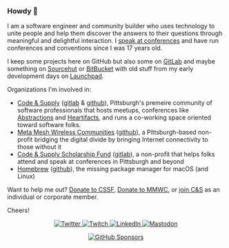 ### Howdy 🎩

I am a software engineer and community builder who uses technology to unite people and help them discover the answers to their questions through meaningful and delightful interaction. I [speak at conferences](https://github.com/colindean/talks) and have run conferences and conventions since I was 17 years old.

I keep some projects here on GitHub but also some on [GitLab](https://gitlab.com/colindean) and maybe something on [Sourcehut](https://sr.ht/~colindean/) or [BitBucket](https://bitbucket.com/colindean) with old stuff from my early development days on [Launchpad](https://launchpad.net/~colindean).

Organizations I'm involved in:

* [Code & Supply](https://codeandsupply.co) ([gitlab](https://gitlab.com/codeandsupply) & [github](https://github.com/codeandsupply)), Pittsburgh's premeire community of software professionals that hosts meetups, conferences like [Abstractions](https://abstractions.io) and [Heartifacts](https://heartifacts.codeandsupply.co), and runs a co-working space oriented toward software folks.
* [Meta Mesh Wireless Communities](https://metamesh.org) ([github](https://github.com/metamesh)), a Pittsburgh-based non-profit bridging the digital divide by bringing Internet connectivity to those without it
* [Code & Supply Scholarship Fund](https://codeandsupply.fund) ([gitlab](https://gitlab.com/codeandsupplyfund)), a non-profit that helps folks attend and speak at conferences in Pittsburgh and beyond
* [Homebrew](https://brew.sh) ([github](https://github.com/homebrew)), the missing package manager for macOS (and Linux)

Want to help me out? [Donate to CSSF](https://codeandsupply.fund/donate), [Donate to MMWC](https://metamesh.org), or [join C&S](https://codeandsupply.co/join) as an individual or corporate member.

Cheers!

<p align="center">
	<a href="https://twitter.com/colindean">
    <img src="https://img.shields.io/twitter/follow/colindean?label=Twitter&style=social" alt="Twitter">
  </a>
	<a href="https://www.twitch.tv/rhettigan">
    <img src="https://img.shields.io/twitch/status/rhettigan?style=social" alt="Twitch">
  </a>
	<a href="https://www.linkedin.com/in/colindean">
    <img src="https://img.shields.io/badge/LinkedIn--_.svg?style=social&logo=linkedin" alt="LinkedIn">
  </a>
  <a href="https://mastodon.social/web/@colindean">
    <img alt="Mastodon" src="https://img.shields.io/mastodon/follow/000219687?domain=https%3A%2F%2Fmastodon.social&style=social">
  </a>
</p>
<p align="center">
  <a href="https://github.com/sponsors/colindean/">
    <img alt="GitHub Sponsors" src="https://img.shields.io/github/sponsors/colindean">
  </a>

<small>
